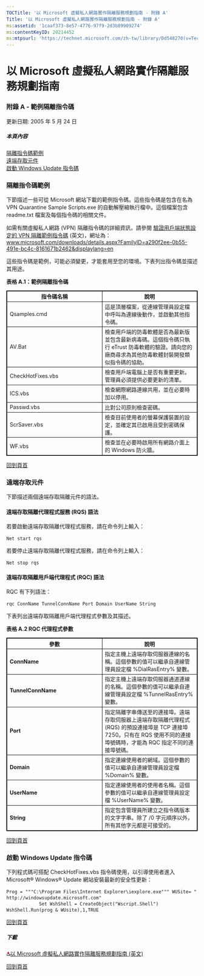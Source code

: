 ```yaml
---
TOCTitle: '以 Microsoft 虛擬私人網路實作隔離服務規劃指南 - 附錄 A'
Title: '以 Microsoft 虛擬私人網路實作隔離服務規劃指南 - 附錄 A'
ms:assetid: '1caaf373-8e57-4776-97f9-2d3b89909274'
ms:contentKeyID: 20214452
ms:mtpsurl: 'https://technet.microsoft.com/zh-tw/library/Dd548270(v=TechNet.10)'
---
```


以 Microsoft 虛擬私人網路實作隔離服務規劃指南
=============================================

### 附錄 A - 範例隔離指令碼

更新日期: 2005 年 5 月 24 日

##### 本頁內容

[](#ecaa)[隔離指令碼範例](#ecaa)  
[](#ebaa)[遠端存取元件](#ebaa)  
[](#eaaa)[啟動 Windows Update 指令碼](#eaaa)

### 隔離指令碼範例

下節描述一些可從 Microsoft 網站下載的範例指令碼。這些指令碼是包含在名為 VPN Quarantine Sample Scripts.exe 的自動解壓縮執行檔中。這個檔案包含 readme.txt 檔案及每個指令碼的相關文件。

如需有關虛擬私人網路 (VPN) 隔離指令碼的詳細資訊，請參閱 [驗證用戶端狀態設定的 VPN 隔離範例指令碼](https://www.microsoft.com/download/details.aspx?familyid=a290f2ee-0b55-491e-bc4c-8161671b2462&displaylang=en) (英文)，網址為：www.microsoft.com/downloads/details.aspx?FamilyID=a290f2ee-0b55-491e-bc4c-8161671b2462&displaylang=en

這些指令碼是範例，可能必須變更，才能套用至您的環境。下表列出指令碼並描述其用途。

**表格 A.1：範例隔離指令碼**

 
<table style="border:1px solid black;">
<colgroup>
<col width="50%" />
<col width="50%" />
</colgroup>
<thead>
<tr class="header">
<th style="border:1px solid black;" >指令碼名稱</th>
<th style="border:1px solid black;" >說明</th>
</tr>
</thead>
<tbody>
<tr class="odd">
<td style="border:1px solid black;">Qsamples.cmd</td>
<td style="border:1px solid black;">這是頂層檔案，從連線管理員設定檔中呼叫為連線後動作，並啟動其他指令碼。</td>
</tr>
<tr class="even">
<td style="border:1px solid black;">AV.Bat</td>
<td style="border:1px solid black;">檢查用戶端的防毒軟體是否為最新版並包含最新病毒碼。這個指令碼只執行 eTrust 防毒軟體的驗證。請向您的廠商尋求為其他防毒軟體封裝開發類似指令碼的協助。</td>
</tr>
<tr class="odd">
<td style="border:1px solid black;">CheckHotFixes.vbs</td>
<td style="border:1px solid black;">檢查用戶端電腦上是否有重要更新。管理員必須提供必要更新的清單。</td>
</tr>
<tr class="even">
<td style="border:1px solid black;">ICS.vbs</td>
<td style="border:1px solid black;">檢查網際網路連線共用，並在必要時加以停用。</td>
</tr>
<tr class="odd">
<td style="border:1px solid black;">Passwd.vbs</td>
<td style="border:1px solid black;">比對公司原則檢查密碼。</td>
</tr>
<tr class="even">
<td style="border:1px solid black;">ScrSaver.vbs</td>
<td style="border:1px solid black;">檢查目前使用者的螢幕保護裝置的設定，並確定其已啟用且受到密碼保護。</td>
</tr>
<tr class="odd">
<td style="border:1px solid black;">WF.vbs</td>
<td style="border:1px solid black;">檢查並在必要時啟用所有網路介面上的 Windows 防火牆。</td>
</tr>
</tbody>
</table>
  
[](#mainsection)[回到頁首](#mainsection)
  
### 遠端存取元件
  
下節描述兩個遠端存取隔離元件的語法。
  
#### 遠端存取隔離代理程式服務 (RQS) 語法
  
若要啟動遠端存取隔離代理程式服務，請在命令列上輸入：
  
```  
Net start rqs  
```  
若要停止遠端存取隔離代理程式服務，請在命令列上輸入：
  
```  
Net stop rqs  
```  
#### 遠端存取隔離用戶端代理程式 (RQC) 語法
  
RQC 有下列語法：
  
```  
rqc ConnName TunnelConnName Port Domain UserName String  
```  
下表列出遠端存取隔離用戶端代理程式參數及其描述。
  
**表格 A.2 RQC 代理程式參數**

 
<table style="border:1px solid black;">
<colgroup>
<col width="50%" />
<col width="50%" />
</colgroup>
<thead>
<tr class="header">
<th style="border:1px solid black;" >參數</th>
<th style="border:1px solid black;" >說明</th>
</tr>
</thead>
<tbody>
<tr class="odd">
<td style="border:1px solid black;"><strong>ConnName</strong></td>
<td style="border:1px solid black;">指定主機上遠端存取伺服器連線的名稱。這個參數的值可以繼承自連線管理員設定檔 %DialRasEntry% 變數。</td>
</tr>
<tr class="even">
<td style="border:1px solid black;"><strong>TunnelConnName</strong></td>
<td style="border:1px solid black;">指定主機上遠端存取伺服器通道連線的名稱。這個參數的值可以繼承自連線管理員設定檔 %TunnelRasEntry% 變數。</td>
</tr>
<tr class="odd">
<td style="border:1px solid black;"><strong>Port</strong></td>
<td style="border:1px solid black;">指定隔離字串傳送至的連接埠。遠端存取伺服器上遠端存取隔離代理程式 (RQS) 的預設連接埠是 TCP 連接埠 7250。只有在 RQS 使用不同的連接埠號碼時，才能為 RQC 指定不同的連接埠號碼。</td>
</tr>
<tr class="even">
<td style="border:1px solid black;"><strong>Domain</strong></td>
<td style="border:1px solid black;">指定連線使用者的網域。這個參數的值可以繼承自連線管理員設定檔 %Domain% 變數。</td>
</tr>
<tr class="odd">
<td style="border:1px solid black;"><strong>UserName</strong></td>
<td style="border:1px solid black;">指定連線使用者的使用者名稱。這個參數的值可以繼承自連線管理員設定檔 %UserName% 變數。</td>
</tr>
<tr class="even">
<td style="border:1px solid black;"><strong>String</strong></td>
<td style="border:1px solid black;">指定包含管理員所建立之指令碼版本的文字字串。除了 /0 字元順序以外，所有其他字元都是可接受的。</td>
</tr>
</tbody>
</table>
  
[](#mainsection)[回到頁首](#mainsection)
  
### 啟動 Windows Update 指令碼
  
下列程式碼可搭配 CheckHotFixes.vbs 指令碼使用，以引導使用者進入 Microsoft® Windows® Update 網站安裝最新的安全性更新：
  
```  
Prog = """C:\Program Files\Internet Explorer\iexplore.exe""" WUSite= " http://windowsupdate.microsoft.com"
            Set WshShell = CreateObject("Wscript.Shell") WshShell.Run(prog & WUsite),1,TRUE  
```  

[](#mainsection)[回到頁首](#mainsection)
  
##### 下載
  
[![](images/Dd548270.icon_exe(zh-tw,TechNet.10).gif)](http://go.microsoft.com/fwlink/?linkid=41308)[以 Microsoft 虛擬私人網路實作隔離服務規劃指南 (英文)](http://go.microsoft.com/fwlink/?linkid=41308)
  
[](#mainsection)[回到頁首](#mainsection)
